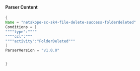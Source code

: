 #### Parser Content
```Java
{
Name = "netskope-sc-sk4-file-delete-success-folderdeleted"
Conditions = [
""""type":""""
""""ccl":"""
""""activity":"FolderDeleted"""
]
ParserVersion = "v1.0.0"


}
```